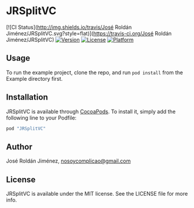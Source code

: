 # JRSplitVC

[![CI Status](http://img.shields.io/travis/José Roldán Jiménez/JRSplitVC.svg?style=flat)](https://travis-ci.org/José Roldán Jiménez/JRSplitVC)
[![Version](https://img.shields.io/cocoapods/v/JRSplitVC.svg?style=flat)](http://cocoapods.org/pods/JRSplitVC)
[![License](https://img.shields.io/cocoapods/l/JRSplitVC.svg?style=flat)](http://cocoapods.org/pods/JRSplitVC)
[![Platform](https://img.shields.io/cocoapods/p/JRSplitVC.svg?style=flat)](http://cocoapods.org/pods/JRSplitVC)

## Usage

To run the example project, clone the repo, and run `pod install` from the Example directory first.

## Installation

JRSplitVC is available through [CocoaPods](http://cocoapods.org). To install
it, simply add the following line to your Podfile:

```ruby
pod "JRSplitVC"
```

## Author

José Roldán Jiménez, nosoycomplicao@gmail.com

## License

JRSplitVC is available under the MIT license. See the LICENSE file for more info.
